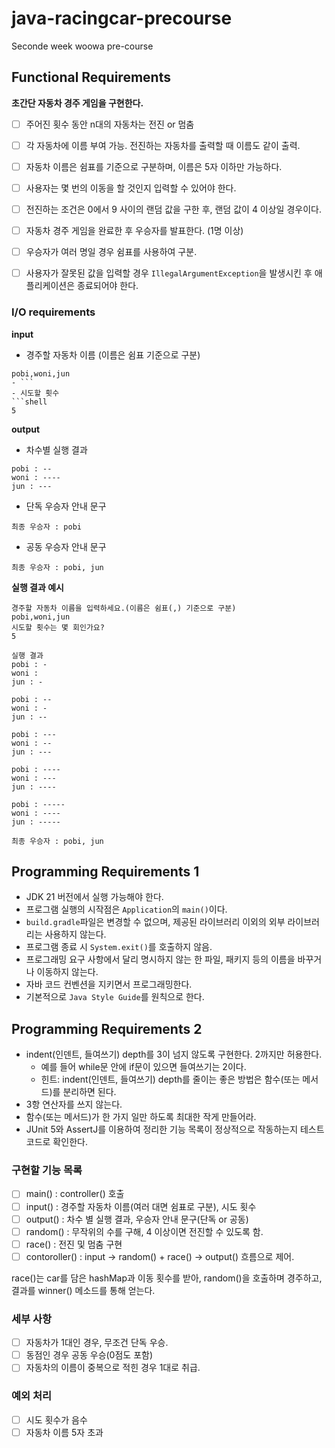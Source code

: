 # java-racingcar-precourse
Seconde week woowa pre-course

## Functional Requirements
**초간단 자동차 경주 게임을 구현한다.**    
- [ ]  주어진 횟수 동안 n대의 자동차는 전진 or 멈춤    
- [ ]  각 자동차에 이름 부여 가능. 전진하는 자동차를 출력할 때 이름도 같이 출력.    
- [ ]  자동차 이름은 쉼표를 기준으로 구분하며, 이름은 5자 이하만 가능하다.    
- [ ]  사용자는 몇 번의 이동을 할 것인지 입력할 수 있어야 한다.    
- [ ]  전진하는 조건은 0에서 9 사이의 랜덤 값을 구한 후, 랜덤 값이 4 이상일 경우이다.    
- [ ]  자동차 경주 게임을 완료한 후 우승자를 발표한다. (1명 이상)    
- [ ]  우승자가 여러 명일 경우 쉼표를 사용하여 구분.    
- [ ]  사용자가 잘못된 값을 입력할 경우 `IllegalArgumentException`을 발생시킨 후 애플리케이션은 종료되어야 한다.   


### I/O requirements

**input**

- 경주할 자동차 이름 (이름은 쉼표 기준으로 구분)   
```shell
pobi,woni,jun
- ```
- 시도할 횟수    
```shell
5
```

**output**

- 차수별 실행 결과   
```shell
pobi : --
woni : ----
jun : ---
```
- 단독 우승자 안내 문구
```shell
최종 우승자 : pobi
```
- 공동 우승자 안내 문구
```shell
최종 우승자 : pobi, jun
```

**실행 결과 예시**

```
경주할 자동차 이름을 입력하세요.(이름은 쉼표(,) 기준으로 구분)
pobi,woni,jun
시도할 횟수는 몇 회인가요?
5

실행 결과
pobi : -
woni : 
jun : -

pobi : --
woni : -
jun : --

pobi : ---
woni : --
jun : ---

pobi : ----
woni : ---
jun : ----

pobi : -----
woni : ----
jun : -----

최종 우승자 : pobi, jun 
```

## Programming Requirements 1

- JDK 21 버전에서 실행 가능해야 한다.
- 프로그램 실행의 시작점은 ```Application```의 ```main()```이다.
- ```build.gradle```파일은 변경할 수 없으며, 제공된 라이브러리 이외의 외부 라이브러리는 사용하지 않는다.
- 프로그램 종료 시 ```System.exit()```를 호출하지 않음.
- 프로그래밍 요구 사항에서 달리 명시하지 않는 한 파일, 패키지 등의 이름을 바꾸거나 이동하지 않는다.
- 자바 코드 컨벤션을 지키면서 프로그래밍한다.
- 기본적으로 ```Java Style Guide```를 원칙으로 한다.

## Programming Requirements 2
- indent(인덴트, 들여쓰기) depth를 3이 넘지 않도록 구현한다. 2까지만 허용한다.
  - 예를 들어 while문 안에 if문이 있으면 들여쓰기는 2이다.
  - 힌트: indent(인덴트, 들여쓰기) depth를 줄이는 좋은 방법은 함수(또는 메서드)를 분리하면 된다.
- 3항 연산자를 쓰지 않는다. 
- 함수(또는 메서드)가 한 가지 일만 하도록 최대한 작게 만들어라.
- JUnit 5와 AssertJ를 이용하여 정리한 기능 목록이 정상적으로 작동하는지 테스트 코드로 확인한다.


### 구현할 기능 목록
- [ ]  main() : controller() 호출
- [ ]  input() : 경주할 자동차 이름(여러 대면 쉼표로 구분), 시도 횟수
- [ ]  output() : 차수 별 실행 결과, 우승자 안내 문구(단독 or 공동)
- [ ]  random() : 무작위의 수를 구해, 4 이상이면 전진할 수 있도록 함.
- [ ]  race() : 전진 및 멈춤 구현
- [ ]  contoroller() : input → random() + race() → output() 흐름으로 제어.    

race()는 car를 담은 hashMap과 이동 횟수를 받아, random()을 호출하며 경주하고, 결과를 winner() 메소드를 통해 얻는다.

### 세부 사항
- [ ]  자동차가 1대인 경우, 무조건 단독 우승. 
- [ ]  동점인 경우 공동 우승(0점도 포함)
- [ ]  자동차의 이름이 중복으로 적힌 경우 1대로 취급.

### 예외 처리
- [ ]  시도 횟수가 음수
- [ ]  자동차 이름 5자 초과
